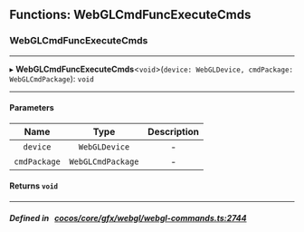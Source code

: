 ## Functions: WebGLCmdFuncExecuteCmds

### WebGLCmdFuncExecuteCmds


___
▸ **WebGLCmdFuncExecuteCmds**<`void`\>(`device: WebGLDevice, cmdPackage: WebGLCmdPackage`): `void`
___


#### Parameters

| Name | Type | Description |
| :------: | :------: | :------: |
| `device` | `WebGLDevice` | - |
| `cmdPackage` | `WebGLCmdPackage` | - |

#### Returns `void` 
___


##### Defined in &nbsp;   [cocos/core/gfx/webgl/webgl-commands.ts:2744](https://github.com/cocos-creator/engine/blob/c7bf6b8a9/cocos/core/gfx/webgl/webgl-commands.ts#L2744)&nbsp;
